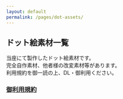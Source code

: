 ```yaml
---
layout: default
permalink: /pages/dot-assets/
---
```


## ドット絵素材一覧  
当座にて製作したドット絵素材です。  
完全自作素材、他者様の改変素材等があります。  
利用規約を御一読の上、DL・御利用ください。  
  
### <a href="{{ site.baseurl }}/pages/tLICENSE/">御利用規約</a>

<br>
